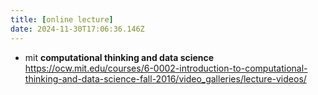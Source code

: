 ```yaml
---
title: [online lecture]
date: 2024-11-30T17:06:36.146Z
---
```


- mit **computational thinking and data science**
https://ocw.mit.edu/courses/6-0002-introduction-to-computational-thinking-and-data-science-fall-2016/video_galleries/lecture-videos/